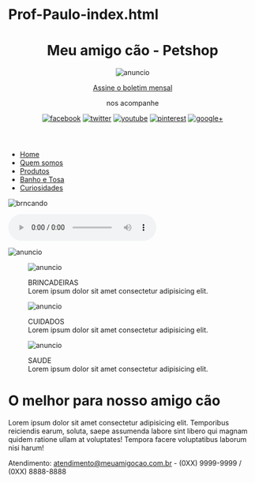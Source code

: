 # Prof-Paulo-index.html

<!doctype html>
<html lang="pt-br">
<head>
<meta charset="utf-8">
<title>Meu amigo cão - Petshop</title>
<script src="interacao/html5shiv.min.js"></script>
<link rel="stylesheet" href="estilos/principal.css">
</head>
<body id="inicial">
    <header>
<h1>Meu amigo cão - Petshop</h1>
<div id="anuncio">
<img src="Multimidia/anuncio-cantinho-feliz-h.jpg" alt="anuncio">
</div>
<section>
    <p><a href="boletim.html">Assine o boletim mensal</a></p>
    <p>nos acompanhe</p>
    <figure>
        <a href="#"><img src="Multimidia/ms-facebook.gif" alt="facebook"></a>
        <a href="#"><img src="Multimidia/ms-twitter.gif" alt="twitter"></a>
        <a href="#"><img src="Multimidia/ms-youtube.gif" alt="youtube"></a>
        <a href="#"><img src="Multimidia/ms-pinterest.gif" alt="pinterest"></a>
        <a href="#"><img src="Multimidia/ms-gmais.gif" alt="google+"></a>
        
</figure>
</section>
    </header>
    <nav>
<ul>
<li><a href="index.html">Home</a></li>
<li><a href="quem-somos.html">Quem somos</a></li>
<li><a href="produtos.html">Produtos</a></li>
<li><a href="banho-e-tosa.html">Banho e Tosa</a></li>
<li><a href="curiosidades.html">Curiosidades</a></li>
</ul>
</nav>
<aside>
    <p><img src="Multimidia/brincando.jpg" alt="brncando"></p>
    <audio controls>
        <source src="Multimidia/brincar_com_cuidado.mp3" type="audio/mpeg">
    </audio>
    <p><img src="Multimidia/anuncio_pet1.jpg" alt="anuncio"></p>
</aside>
<main>
    <figure class="anuncioAnime">
        <div class="boxAnuncio">
            <img src="Multimidia/anuncio1.jpg" alt="anuncio">
            <p>BRINCADEIRAS<br>Lorem ipsum dolor sit amet consectetur adipisicing elit.</p>
        </div>
        <div class="boxAnuncio">
            <img src="Multimidia/anuncio2.jpg" alt="anuncio">
            <p>CUIDADOS<br>Lorem ipsum dolor sit amet consectetur adipisicing elit.</p>
        </div>
        <div class="boxAnuncio">
            <img src="Multimidia/anuncio3.jpg" alt="anuncio">
            <p>SAUDE<br>Lorem ipsum dolor sit amet consectetur adipisicing elit.</p>
        </div>
</figure>
    <h1>O melhor para nosso amigo cão</h1>
    <p>Lorem ipsum dolor sit amet consectetur adipisicing elit. Temporibus reiciendis earum, soluta, 
        saepe assumenda labore sint libero qui magnam quidem ratione ullam at voluptates! Tempora facere voluptatibus laborum nisi harum!</p>
</main>
<footer>
    <p>Atendimento: <a href="mailto:atendimento@meuamigocao.com.br">atendimento@meuamigocao.com.br</a>
        - (0XX) 9999-9999 / (0XX) 8888-8888</p>
</footer>
</body>

</html>
